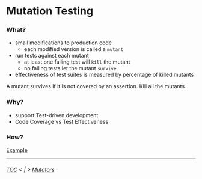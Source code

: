 # Mutation Testing

### What?

- small modifications to production code
  - each modified version is called a `mutant`
- run tests against each mutant
  - at least one failing test will `kill` the mutant
  - no failing tests let the mutant `survive`
- effectiveness of test suites is measured by percentage of killed mutants

A mutant survives if it is not covered by an assertion.
Kill all the mutants.

### Why?
- support Test-driven development
- Code Coverage vs Test Effectiveness

### How?
[Example](./MutationTesting_Mutators.md)

---
###### [TOC](./TOC.md) < | > [Mutators](./MutationTesting_Mutators.md)
